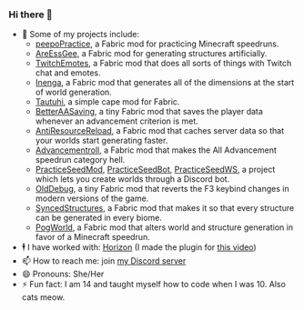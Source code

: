 ### Hi there 👋

- 🔭 Some of my projects include:
    - [peepoPractice](https://github.com/QuesiaSR/peepoPractice), a Fabric mod for practicing Minecraft speedruns.
    - [AreEssGee](https://github.com/QuesiaSR/AreEssGee), a Fabric mod for generating structures artificially.
    - [TwitchEmotes](https://github.com/QuesiaSR/TwitchEmotes), a Fabric mod that does all sorts of things with Twitch chat and emotes.
    - [Inenga](https://github.com/QuesiaSR/Inenga), a Fabric mod that generates all of the dimensions at the start of world generation.
    - [Tautuhi](https://github.com/QuesiaSR/Tautuhi), a simple cape mod for Fabric.
    - [BetterAASaving](https://github.com/QuesiaSR/BetterAASaving), a tiny Fabric mod that saves the player data whenever an advancement criterion is met.
    - [AntiResourceReload](https://github.com/QuesiaSR/antiresourcereload), a Fabric mod that caches server data so that your worlds start generating faster.
    - [Advancementroll](https://github.com/QuesiaSR/advancementroll), a Fabric mod that makes the All Advancement speedrun category hell.
    - [PracticeSeedMod](https://github.com/QuesiaSR/practice-seed-mod), [PracticeSeedBot](https://github.com/QuesiaSR/practice-seed-bot), [PracticeSeedWS](https://github.com/QuesiaSR/practice-seed-ws), a project which lets you create worlds through a Discord bot.
    - [OldDebug](https://github.com/QuesiaSR/olddebug), a tiny Fabric mod that reverts the F3 keybind changes in modern versions of the game.
    - [SyncedStructures](https://github.com/QuesiaSR/syncedstructures), a Fabric mod that makes it so that every structure can be generated in every biome.
    - [PogWorld](https://github.com/QuesiaSR/pogworld), a Fabric mod that alters world and structure generation in favor of a Minecraft speedrun.
- 🕴️ I have worked with: [Horizon](https://www.youtube.com/@The_Horizon) (I made the plugin for [this video](https://www.youtube.com/watch?v=kHWttkoiLws))
- 📫 How to reach me: join [my Discord server](https://discord.gg/s9m8gf6pju)
- 😄 Pronouns: She/Her
- ⚡ Fun fact: I am 14 and taught myself how to code when I was 10. Also cats meow.
